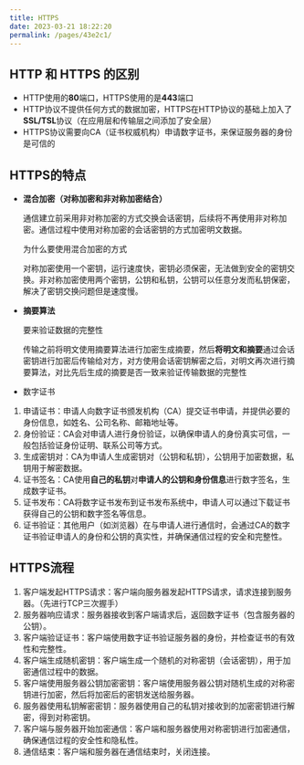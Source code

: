 ```yaml
---
title: HTTPS
date: 2023-03-21 18:22:20
permalink: /pages/43e2c1/
---
```




## HTTP 和 HTTPS 的区别

- HTTP使用的**80**端口，HTTPS使用的是**443**端口
- HTTP协议不提供任何方式的数据加密，HTTPS在HTTP协议的基础上加入了**SSL/TSL**协议（在应用层和传输层之间添加了安全层）
- HTTPS协议需要向CA（证书权威机构）申请数字证书，来保证服务器的身份是可信的

## HTTPS的特点

- **混合加密（对称加密和非对称加密结合）**

  通信建立前采用非对称加密的方式交换会话密钥，后续将不再使用非对称加密。通信过程中使用对称加密的会话密钥的方式加密明文数据。

  为什么要使用混合加密的方式

  对称加密使用一个密钥，运行速度快，密钥必须保密，无法做到安全的密钥交换。非对称加密使用两个密钥，公钥和私钥，公钥可以任意分发而私钥保密，解决了密钥交换问题但是速度慢。

- **摘要算法**

  要来验证数据的完整性

  传输之前将明文使用摘要算法进行加密生成摘要，然后**将明文和摘要**通过会话密钥进行加密后传输给对方，对方使用会话密钥解密之后，对明文再次进行摘要算法，对比先后生成的摘要是否一致来验证传输数据的完整性

- 数字证书

1. 申请证书：申请人向数字证书颁发机构（CA）提交证书申请，并提供必要的身份信息，如姓名、公司名称、邮箱地址等。
2. 身份验证：CA会对申请人进行身份验证，以确保申请人的身份真实可信，一般包括验证身份证明、联系公司等方式。
3. 生成密钥对：CA为申请人生成密钥对（公钥和私钥），公钥用于加密数据，私钥用于解密数据。
4. 证书签名：CA使用**自己的私钥**对**申请人的公钥和身份信息**进行数字签名，生成数字证书。
5. 证书发布：CA将数字证书发布到证书发布系统中，申请人可以通过下载证书获得自己的公钥和数字签名等信息。
6. 证书验证：其他用户（如浏览器）在与申请人进行通信时，会通过CA的数字证书验证申请人的身份和公钥的真实性，并确保通信过程的安全和完整性。

## HTTPS流程

1. 客户端发起HTTPS请求：客户端向服务器发起HTTPS请求，请求连接到服务器。（先进行TCP三次握手）
2. 服务器响应请求：服务器接收到客户端请求后，返回数字证书（包含服务器的公钥）。
3. 客户端验证证书：客户端使用数字证书验证服务器的身份，并检查证书的有效性和完整性。
4. 客户端生成随机密钥：客户端生成一个随机的对称密钥（会话密钥），用于加密通信过程中的数据。
5. 客户端使用服务器公钥加密密钥：客户端使用服务器公钥对随机生成的对称密钥进行加密，然后将加密后的密钥发送给服务器。
6. 服务器使用私钥解密密钥：服务器使用自己的私钥对接收到的加密密钥进行解密，得到对称密钥。
7. 客户端与服务器开始加密通信：客户端和服务器使用对称密钥进行加密通信，确保通信过程的安全性和隐私性。
8. 通信结束：客户端和服务器在通信结束时，关闭连接。
